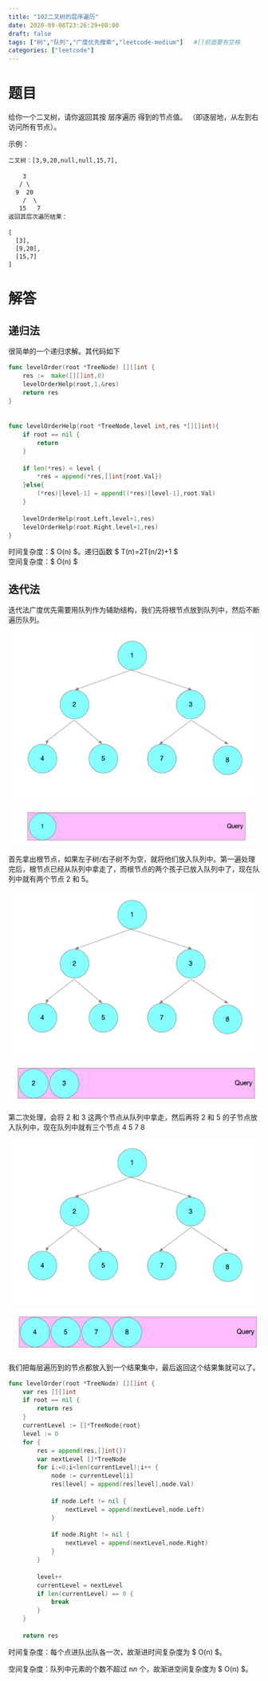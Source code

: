 ```yaml
---
title: "102二叉树的层序遍历"
date: 2020-09-08T23:26:29+08:00
draft: false
tags: ["树","队列","广度优先搜索","leetcode-medium"]   #[]前面要有空格
categories: ["leetcode"]
---
```



# 题目

给你一个二叉树，请你返回其按 层序遍历 得到的节点值。<!--more--> （即逐层地，从左到右访问所有节点）。

示例：
```
二叉树：[3,9,20,null,null,15,7],

    3
   / \
  9  20
    /  \
   15   7
返回其层次遍历结果：

[
  [3],
  [9,20],
  [15,7]
]

```

# 解答
## 递归法
很简单的一个递归求解。其代码如下
```go
func levelOrder(root *TreeNode) [][]int {
	res :=  make([][]int,0)
	levelOrderHelp(root,1,&res)
	return res
}


func levelOrderHelp(root *TreeNode,level int,res *[][]int){
	if root == nil {
		return
	}

	if len(*res) < level {
		*res = append(*res,[]int{root.Val})
	}else{
		(*res)[level-1] = append((*res)[level-1],root.Val)
	}

	levelOrderHelp(root.Left,level+1,res)
	levelOrderHelp(root.Right,level+1,res)
}
```



时间复杂度：$ O(n) $。递归函数 $ T(n)=2T(n/2)+1 $   
空间复杂度：$ O(n) $



## 迭代法

迭代法广度优先需要用队列作为辅助结构，我们先将根节点放到队列中，然后不断遍历队列。



![image-20200909000636339](./image-20200909000636339.png)

![image-20200909001213166](./image-20200909001213166.png)

 

首先拿出根节点，如果左子树/右子树不为空，就将他们放入队列中。第一遍处理完后，根节点已经从队列中拿走了，而根节点的两个孩子已放入队列中了，现在队列中就有两个节点 2 和 5。

![image-20200909000636339](./image-20200909000636339.png)

![image-20200909001318459](./image-20200909001318459.png)

第二次处理，会将 2 和 3 这两个节点从队列中拿走，然后再将 2 和 5 的子节点放入队列中，现在队列中就有三个节点 4 5  7 8

![image-20200909000636339](./image-20200909000636339.png)

![image-20200909001447138](./image-20200909001447138.png)

我们把每层遍历到的节点都放入到一个结果集中，最后返回这个结果集就可以了。



```go
func levelOrder(root *TreeNode) [][]int {
	var res [][]int
	if root == nil {
		return res
	}
	currentLevel := []*TreeNode{root}
	level := 0
	for {
		res = append(res,[]int{})
		var nextLevel []*TreeNode
		for i:=0;i<len(currentLevel);i++ {
			node := currentLevel[i]
			res[level] = append(res[level],node.Val)
			
			if node.Left != nil {
				nextLevel = append(nextLevel,node.Left)
			}

			if node.Right != nil {
				nextLevel = append(nextLevel,node.Right)
			}
		}

		level++
		currentLevel = nextLevel
		if len(currentLevel) == 0 {
			break
		}
	}

	return res
```

时间复杂度：每个点进队出队各一次，故渐进时间复杂度为 $ O(n) $。

空间复杂度：队列中元素的个数不超过 n*n* 个，故渐进空间复杂度为  $ O(n) $。

